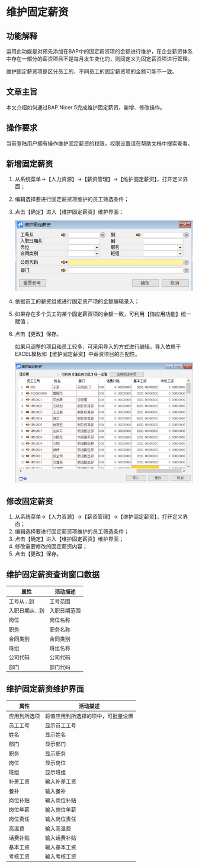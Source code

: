 # 维护固定薪资

## 功能解释

运用此功能是对预先添加在BAP中的固定薪资项的金额进行维护，在企业薪资体系中存在一部分的薪资项目不是每月发生变化的，则同定义为固定薪资项进行管理。

维护固定薪资项是区分员工的，不同员工的固定薪资项的金额可能不一致。

## 文章主旨

本文介绍如何通过BAP Nicer 5完成维护固定薪资，新增、修改操作。

## 操作要求

当前登陆用户拥有操作维护固定薪资的权限，权限设置请在帮助文档中搜索查看。

## 新增固定薪资

1. 从系统菜单->【人力资源】->【薪资管理】->【维护固定薪资】，打开定义界面； 

2. 编辑选择要进行固定薪资项维护的员工筛选条件；

3. 点击【确定】进入【维护固定薪资】维护界面；

   ![](images/whgdxz1.png)

4. 依据员工的薪资组成进行固定资产项的金额编辑录入；

5. 如果存在多个员工的某个固定薪资项的金额一致，可利用【值应用功能】统一赋值；

6. 点击【更改】保存。

   如果月调整的项目和员工较多，可采用导入的方式进行编辑。导入依赖于EXCEL模板和【维护固定薪资】中薪资项目的匹配性。

   ![](images/whgdxz2.png)

## 修改固定薪资

1. 从系统菜单->【人力资源】->【薪资管理】->【维护固定薪资】，打开定义界面； 
2. 编辑选择要进行固定薪资项维护的员工筛选条件；
3. 点击【确定】进入【维护固定薪资】维护界面；
4. 修改需要修改的固定薪资内容；
5. 点击【更改】保存。

## 维护固定薪资查询窗口数据

| **属性**      | **活动描述** |
| ------------- | ------------ |
| 工号从…到     | 工号范围     |
| 入职日期从…到 | 入职日期范围 |
| 岗位          | 岗位名称     |
| 职务          | 职务名称     |
| 合同类别      | 合同类别     |
| 班组          | 班组名称     |
| 公司代码      | 公司代码     |
| 部门          | 部门代码     |

## 维护固定薪资维护界面

| **属性**     | **活动描述**                       |
| ------------ | ---------------------------------- |
| 应用到所选项 | 将值应用到所选择的项中，可批量设置 |
| 员工工号     | 显示员工工号                       |
| 姓名         | 显示姓名                           |
| 部门         | 显示部门                           |
| 职务         | 显示职务                           |
| 岗位         | 显示岗位                           |
| 班组         | 显示班组                           |
| 补差工资     | 输入补差工资                       |
| 餐补         | 输入餐补                           |
| 岗位补贴     | 输入岗位补贴                       |
| 岗位年薪     | 输入岗位年薪                       |
| 岗位责任     | 输入岗位责任                       |
| 高温费       | 输入高温费                         |
| 话费补贴     | 输入话费补贴                       |
| 基本工资     | 输入基本工资                       |
| 考核工资     | 输入考核工资                       |